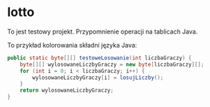 # lotto
To jest testowy projekt. Przypomnienie operacji na tablicach Java.

To przykład kolorowania składni języka Java:
```java
public static byte[][] testoweLosowanie(int liczbaGraczy) {
	byte[][] wylosowaneLiczbyGraczy = new byte[liczbaGraczy][];
	for (int i = 0; i < liczbaGraczy; i++) {
		wylosowaneLiczbyGraczy[i] = losujLiczby();
	}
	return wylosowaneLiczbyGraczy;
}
```
